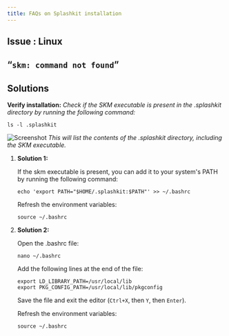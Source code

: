 ```yaml
---
title: FAQs on Splashkit installation
---
```


## Issue : Linux

## “`skm: command not found`”

## Solutions

**Verify installation:** _Check if the SKM executable is present in the .splashkit directory by
running the following command:_

```shell
ls -l .splashkit
```

![Screenshot](https://i.imgur.com/Rj6RtnH.png) _This will list the contents of the .splashkit
directory, including the SKM executable._

1. **Solution 1:**

   If the skm executable is present, you can add it to your system's PATH by running the following
   command:

   ```shell
   echo 'export PATH="$HOME/.splashkit:$PATH"' >> ~/.bashrc
   ```

   Refresh the environment variables:

   ```shell
   source ~/.bashrc
   ```

1. **Solution 2:**

   Open the .bashrc file:

   ```shell
   nano ~/.bashrc
   ```

   Add the following lines at the end of the file:

   ```shell
   export LD_LIBRARY_PATH=/usr/local/lib
   export PKG_CONFIG_PATH=/usr/local/lib/pkgconfig
   ```

   Save the file and exit the editor (`Ctrl+X`, then `Y`, then `Enter`).

   Refresh the environment variables:

   ```shell
   source ~/.bashrc
   ```

